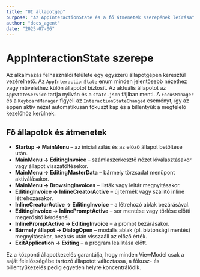 ```yaml
---
title: "UI állapotgép"
purpose: "Az AppInteractionState és a fő átmenetek szerepének leírása"
author: "docs_agent"
date: "2025-07-06"
---
```


# AppInteractionState szerepe

Az alkalmazás felhasználói felülete egy egyszerű állapotgépen keresztül vezérelhető. Az `AppInteractionState` enum minden jelentősebb nézethez vagy művelethez külön állapotot biztosít. Az aktuális állapotot az `AppStateService` tartja nyilván és a `state.json` fájlban menti. A `FocusManager` és a `KeyboardManager` figyeli az `InteractionStateChanged` eseményt, így az éppen aktív nézet automatikusan fókuszt kap és a billentyűk a megfelelő kezelőhöz kerülnek.

## Fő állapotok és átmenetek

- **Startup → MainMenu** – az inicializálás és az előző állapot betöltése után.
- **MainMenu → EditingInvoice** – számlaszerkesztő nézet kiválasztásakor vagy állapot visszatöltésekor.
- **MainMenu → EditingMasterData** – bármely törzsadat menüpont aktiválásakor.
- **MainMenu → BrowsingInvoices** – listák vagy leltár megnyitásakor.
- **EditingInvoice → InlineCreatorActive** – új termék vagy szállító inline létrehozásakor.
- **InlineCreatorActive → EditingInvoice** – a létrehozó ablak bezárásával.
- **EditingInvoice → InlinePromptActive** – sor mentése vagy törlése előtti megerősítő kérdésnél.
- **InlinePromptActive → EditingInvoice** – a prompt bezárásakor.
- **Bármely állapot → DialogOpen** – modális ablak (pl. biztonsági mentés) megnyitásakor, bezárás után visszaáll az előző érték.
- **ExitApplication → Exiting** – a program leállítása előtt.

Ez a központi állapotkezelés garantálja, hogy minden ViewModel csak a saját felelősségébe tartozó állapotot változtassa, a fókusz- és billentyűkezelés pedig egyetlen helyre koncentrálódik.
